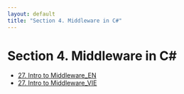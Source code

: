 ```yaml
---
layout: default
title: "Section 4. Middleware in C#"
---
```

# Section 4. Middleware in C#

- [27. Intro to Middleware_EN](./27.%20Intro%20to%20Middleware_EN.md)
- [27. Intro to Middleware_VIE](./27.%20Intro%20to%20Middleware_VI.md)
